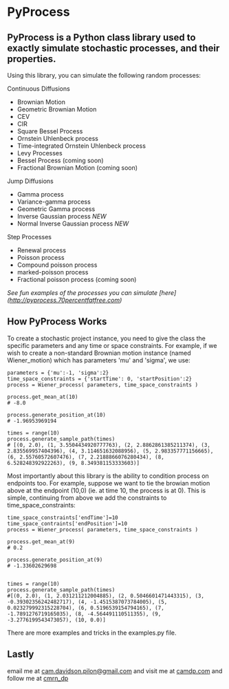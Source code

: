 PyProcess
==========

PyProcess is a Python class library used to exactly simulate stochastic processes, and their properties.
---------------------------------------------------------------------------------------------------------

Using this library, you can simulate the following random processes:

Continuous Diffusions
- Brownian Motion
- Geometric Brownian Motion
- CEV
- CIR
- Square Bessel Process 
- Ornstein Uhlenbeck process
- Time-integrated Ornstein Uhlenbeck process
- Levy Processes
- Bessel Process (coming soon)
- Fractional Brownian Motion (coming soon)

Jump Diffusions
- Gamma process
- Variance-gamma process
- Geometric Gamma process
- Inverse Gaussian process *NEW*
- Normal Inverse Gaussian process *NEW*

Step Processes
- Renewal process
- Poisson process
- Compound poisson process
- marked-poisson process
- Fractional poisson process (coming soon)


*See fun examples of the processes you can simulate [here] (http://pyprocess.70percentfatfree.com)*



How PyProcess Works
--------------------

To create a stochastic project instance, you need to give the class the specific parameters and any time or space constraints.
For example, if we wish to create a non-standard Brownian motion instance (named Wiener_motion) which has parameters 
'mu' and 'sigma', we use:


    parameters = {'mu':-1, 'sigma':2}
    time_space_constraints = {'startTime': 0, 'startPosition':2}
    process = Wiener_process( parameters, time_space_constraints )

    process.get_mean_at(10)
    # -8.0

    process.generate_position_at(10)
    # -1.96953969194

    times = range(10)
    process.generate_sample_path(times)
    # [(0, 2.0), (1, 3.5504434920777763), (2, 2.8862861385211374), (3, 2.835569957404396), (4, 3.114651632088956), (5, 2.983357771156665), (6, 2.55760572607476), (7, 2.2188866076280434), (8, 6.528248392922263), (9, 8.349381153333603)]


Most importantly about this library is the ability to condition process on endpoints too. For example, suppose we want to 
tie the browian motion above at the endpoint (10,0) (ie. at time 10, the process is at 0). This is simple, continuing from 
above we add the constraints to time_space_constraints:

    time_space_constraints['endTime']=10
    time_space_contraints['endPosition']=10
    process = Wiener_process( parameters, time_space_constraints )

    process.get_mean_at(9)
    # 0.2

    process.generate_position_at(9)
    # -1.33602629698


    times = range(10)
    process.generate_sample_path(times)
    #[(0, 2.0), (1, 2.031211212004885), (2, 0.5046601471443315), (3, -0.39302356242482717), (4, -1.4515387073784005), (5, 0.023279992315228704), (6, 0.5196539154794165), (7, -1.7891276719165035), (8, -4.564491110511355), (9, -3.2776199543473057), (10, 0.0)]


There are more examples and tricks in the examples.py file.


Lastly
-----------------
email me at cam.davidson.pilon@gmail.com and visit me at [camdp.com](http://www.camdp.com) and follow me at [cmrn_dp](http://twitter/cmrn_dp)
            
        